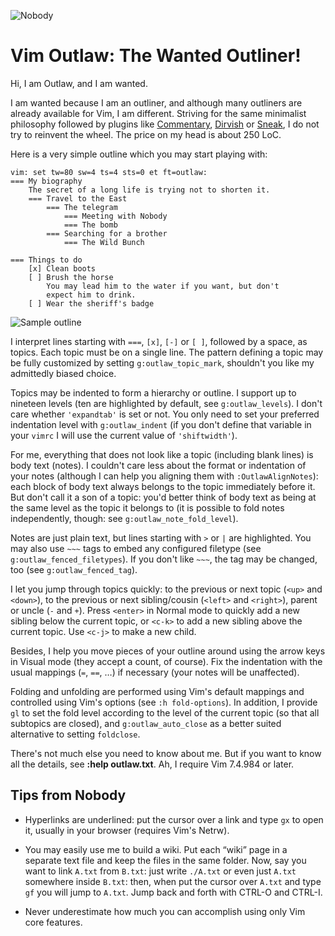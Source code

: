 ![Nobody](https://raw.github.com/lifepillar/Resources/master/outlaw/nobody.jpg)

# Vim Outlaw: The Wanted Outliner!

Hi, I am Outlaw, and I am wanted.

I am wanted because I am an outliner, and although many outliners
are already available for Vim, I am different. Striving for the same
minimalist philosophy followed by plugins like
[Commentary](https://github.com/tpope/vim-commentary),
[Dirvish](https://github.com/justinmk/vim-dirvish) or
[Sneak](https://github.com/justinmk/vim-sneak), I do not try to
reinvent the wheel. The price on my head is about 250 LoC.

Here is a very simple outline which you may start playing with:

```
vim: set tw=80 sw=4 ts=4 sts=0 et ft=outlaw:
=== My biography
    The secret of a long life is trying not to shorten it.
    === Travel to the East
        === The telegram
            === Meeting with Nobody
            === The bomb
        === Searching for a brother
            === The Wild Bunch

=== Things to do
    [x] Clean boots
    [ ] Brush the horse
        You may lead him to the water if you want, but don't
        expect him to drink.
    [ ] Wear the sheriff's badge
```

![Sample outline](https://raw.github.com/lifepillar/Resources/master/outlaw/example.gif)

I interpret lines starting with `===`, `[x]`, `[-]` or `[ ]`,
followed by a space, as topics. Each topic must be on a single line.
The pattern defining a topic may be fully customized by setting
`g:outlaw_topic_mark`, shouldn't you like my admittedly biased
choice.

Topics may be indented to form a hierarchy or outline. I support up
to nineteen levels (ten are highlighted by default, see
`g:outlaw_levels`). I don't care whether `'expandtab'` is set or
not. You only need to set your preferred indentation level with
`g:outlaw_indent` (if you don't define that variable in your `vimrc`
I will use the current value of `'shiftwidth'`).

For me, everything that does not look like a topic (including blank
lines) is body text (notes). I couldn't care less about the format
or indentation of your notes (although I can help you aligning them
with `:OutlawAlignNotes`): each block of body text always belongs to
the topic immediately before it. But don't call it a son of a topic:
you'd better think of body text as being at the same level as the
topic it belongs to (it is possible to fold notes independently,
though: see `g:outlaw_note_fold_level`).

Notes are just plain text, but lines starting with `>` or `|` are
highlighted. You may also use `~~~` tags to embed any configured
filetype (see `g:outlaw_fenced_filetypes`). If you don't like `~~~`, the
tag may be changed, too (see `g:outlaw_fenced_tag`).

I let you jump through topics quickly: to the previous or next topic
(`<up>` and `<down>`), to the previous or next sibling/cousin
(`<left>` and `<right>`), parent or uncle (`-` and `+`). Press
`<enter>` in Normal mode to quickly add a new sibling below the
current topic, or `<c-k>` to add a new sibling above the current
topic. Use `<c-j>` to make a new child.

Besides, I help you move pieces of your outline around using the
arrow keys in Visual mode (they accept a count, of course). Fix the
indentation with the usual mappings (`=`, `==`, …) if necessary
(your notes will be unaffected).

Folding and unfolding are performed using Vim's default mappings and
controlled using Vim's options (see `:h fold-options`). In addition,
I provide `gl` to set the fold level according to the level of the
current topic (so that all subtopics are closed), and
`g:outlaw_auto_close` as a better suited alternative to setting
`foldclose`.

There's not much else you need to know about me. But if you want to
know all the details, see **:help outlaw.txt**. Ah, I require Vim
7.4.984 or later.

## Tips from Nobody

- Hyperlinks are underlined: put the cursor over a link and type `gx` to
  open it, usually in your browser (requires Vim's Netrw).

- You may easily use me to build a wiki. Put each “wiki” page in
  a separate text file and keep the files in the same folder. Now, say
  you want to link `A.txt` from `B.txt`: just write `./A.txt` or even
  just `A.txt` somewhere inside `B.txt`: then, when put the cursor over
  `A.txt` and type `gf` you will jump to `A.txt`. Jump back and forth
  with CTRL-O and CTRL-I.

- Never underestimate how much you can accomplish using only Vim core
  features.

